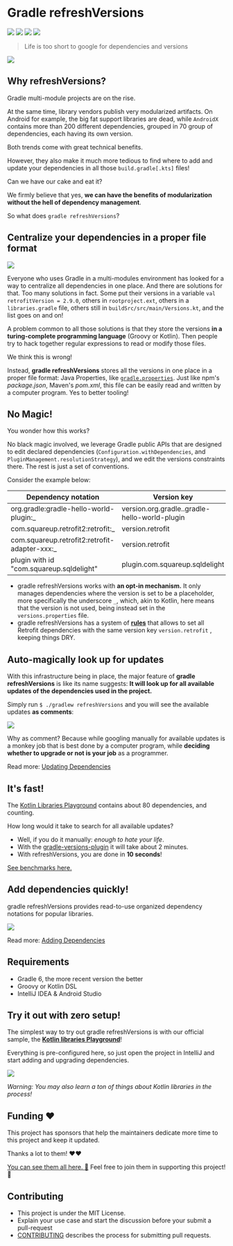 # Gradle refreshVersions
[![]({{badge.refreshVersions}})]({{link.gradlePluginPortal}}) [![]({{badge.slack}})]({{link.slack}}) [![]({{badge.pr}})]({{link.github}}/pulls) [![]({{badge.mit}})]({{link.master}}/LICENSE.txt)

> Life is too short to google for dependencies and versions

[![](img/screencast.png)](http://www.youtube.com/watch?v=VhYERonB8co "Gradle refreshVersions")


## Why refreshVersions?

Gradle multi-module projects are on the rise.

At the same time, library vendors publish very modularized artifacts. On Android for example, the big fat support libraries are dead, while `AndroidX`
contains more than 200 different dependencies, grouped in 70 group of dependencies, each having its own version.

Both trends come with great technical benefits.

However, they also make it much more tedious to find where to add and update your dependencies in all those `build.gradle[.kts]` files!

Can we have our cake and eat it?

We firmly believe that yes, **we can have the benefits of modularization without the hell of dependency management**.

So what does `gradle refreshVersions`?

## Centralize your dependencies in a proper file format

![](img/versions.properties.png)

Everyone who uses Gradle in a multi-modules environment
has looked for a way to centralize all dependencies in one place.
And there are solutions for that.
Too many solutions in fact.
Some put their versions in a variable `val retrofitVersion = 2.9.0`, others in `rootproject.ext`,
others in a `libraries.gradle` file, others still in `buildSrc/src/main/Versions.kt`,
and the list goes on and on!

A problem common to all those solutions is that they store the versions
**in a turing-complete programming language** (Groovy or Kotlin).
Then people try to hack together regular expressions to read or modify those files.

We think this is wrong!

Instead, **gradle refreshVersions** stores all the versions in one place in a proper file format:
Java Properties, like [`gradle.properties`](https://dev.to/jmfayard/configuring-gradle-with-gradle-properties-211k).
Just like npm's *package.json*, Maven's *pom.xml*, this file can be easily read and written by a computer program.
Yes to better tooling!

## No Magic!

You wonder how this works?

No black magic involved, we leverage Gradle public APIs that are designed to edit declared dependencies (`Configuration.withDependencies`, and `PluginManagement.resolutionStrategy`), and we edit the versions constraints there.
The rest is just a set of conventions.

Consider the example below:

| Dependency notation                           | Version key                                   |
|-----------------------------------------------|-----------------------------------------------|
| org.gradle:gradle-hello-world-plugin:_        | version.org.gradle..gradle-hello-world-plugin |
| com.squareup.retrofit2:retrofit:_             | version.retrofit                              |
| com.squareup.retrofit2:retrofit-adapter-xxx:_ | version.retrofit                              |
| plugin with id "com.squareup.sqldelight"      | plugin.com.squareup.sqldelight                |

- gradle refreshVersions works with **an opt-in mechanism.** It only manages dependencies where the version is set to be a placeholder, more specifically the underscore `_`, which, akin to Kotlin, here means that the version is not used, being instead set in the `versions.properties` file.
- gradle refreshVersions has a system of **[rules]({{link.master}}/plugins/dependencies/src/main/resources/refreshVersions-rules)** that allows to set all Retrofit dependencies with the same version key `version.retrofit` , keeping things DRY.

## Auto-magically look up for updates

With this infrastructure being in place, the major feature of **gradle refreshVersions** is like its name suggests: **It will look up for all available updates of the dependencies used in the project.**

Simply run `$ ./gradlew refreshVersions` and you will see the available updates **as comments**:

![](img/versions.properties_step02.png)

Why as comment? Because while googling manually for available updates is a monkey job that is best done by a computer program, while **deciding whether to upgrade or not is your job** as a programmer.

Read more: [Updating Dependencies]({{link.site}}/updating-dependencies/)

## It's fast!

The [Kotlin Libraries Playground]({link.playground}) contains about 80 dependencies, and counting.

How long would it take to search for all available updates?

- Well, if you do it manually: *enough to hate your life*.
- With the [gradle-versions-plugin](https://github.com/ben-manes/gradle-versions-plugin) it will take about 2 minutes.
- With refreshVersions, you are done in **10 seconds**!

[See benchmarks here.]({{link.playground}}/pull/69)

## Add dependencies quickly!

gradle refreshVersions provides read-to-use organized dependency notations for popular libraries.

![](img/dependencies_constants_autocomplete_2.png)

Read more: [Adding Dependencies](https://jmfayard.github.io/refreshVersions/adding-dependencies/)

## Requirements

- Gradle 6, the more recent version the better
- Groovy or Kotlin DSL
- IntelliJ IDEA & Android Studio


## Try it out with zero setup!

The simplest way to try out gradle refreshVersions is with our official sample,
the [**Kotlin libraries Playground**]({{link.playground}})!

Everything is pre-configured here, so just open the project in IntelliJ and start adding and upgrading dependencies.

[![](img/kotlin-libraries-playground.png)]({{link.playground}})

*Warning: You may also learn a ton of things about Kotlin libraries in the process!*

## Funding ❤️

This project has sponsors that help the maintainers dedicate more time to this project and keep it updated.

Thanks a lot to them! ❤️❤️

[You can see them all here. 👀]({{link.master}}/SPONSORS.md) Feel free to join them in supporting this project! 💪


## Contributing

- This project is under the MIT License.
- Explain your use case and start the discussion before your submit a pull-request
- [CONTRIBUTING]({{link.site}}/CONTRIBUTING) describes the process for submitting pull requests.
